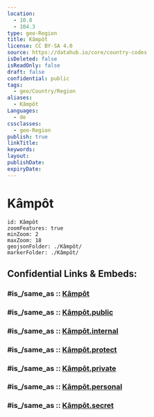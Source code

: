 ```yaml
---
location:
  - 10.8
  - 104.3
type: geo-Region
title: Kâmpôt
license: CC BY-SA 4.0
source: https://datahub.io/core/country-codes
isDeleted: false
isReadOnly: false
draft: false
confidential: public
tags:
  - geo/Country/Region
aliases:
  - Kâmpôt
Languages:
  - de
cssclasses:
  - geo-Region
publish: true
linkTitle:
keywords:
layout:
publishDate:
expiryDate:
---
```


# Kâmpôt

```leaflet
id: Kâmpôt
zoomFeatures: true 
minZoom: 2 
maxZoom: 18
geojsonFolder: ./Kâmpôt/
markerFolder: ./Kâmpôt/
```


## Confidential Links & Embeds: 

### #is_/same_as :: [Kâmpôt](/_Standards/Earth/Continent/Asia/Asia~South~East/Cambodia/Provinces~Cambodia/Kâmpôt.md) 

### #is_/same_as :: [Kâmpôt.public](/_public/Earth/Continent/Asia/Asia~South~East/Cambodia/Provinces~Cambodia/Kâmpôt.public.md) 

### #is_/same_as :: [Kâmpôt.internal](/_internal/Earth/Continent/Asia/Asia~South~East/Cambodia/Provinces~Cambodia/Kâmpôt.internal.md) 

### #is_/same_as :: [Kâmpôt.protect](/_protect/Earth/Continent/Asia/Asia~South~East/Cambodia/Provinces~Cambodia/Kâmpôt.protect.md) 

### #is_/same_as :: [Kâmpôt.private](/_private/Earth/Continent/Asia/Asia~South~East/Cambodia/Provinces~Cambodia/Kâmpôt.private.md) 

### #is_/same_as :: [Kâmpôt.personal](/_personal/Earth/Continent/Asia/Asia~South~East/Cambodia/Provinces~Cambodia/Kâmpôt.personal.md) 

### #is_/same_as :: [Kâmpôt.secret](/_secret/Earth/Continent/Asia/Asia~South~East/Cambodia/Provinces~Cambodia/Kâmpôt.secret.md)

